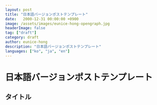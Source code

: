 ```yaml
---
layout: post
title: "日本語バージョンポストテンプレート"
date:   2000-12-31 00:00:00 +0900
image: /assets/images/eunice-hong-opengraph.jpg
headerImage: false
tag: ["draft"]
category: draft
author: eunice-hong
description: "日本語バージョンポストテンプレート"
languages: ["ko", "ja", "en"]
---
```


# 日本語バージョンポストテンプレート

## タイトル
